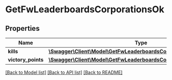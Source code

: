 # GetFwLeaderboardsCorporationsOk

## Properties
Name | Type | Description | Notes
------------ | ------------- | ------------- | -------------
**kills** | [**\Swagger\Client\Model\GetFwLeaderboardsCorporationsOkKills**](GetFwLeaderboardsCorporationsOkKills.md) |  | [optional] 
**victory_points** | [**\Swagger\Client\Model\GetFwLeaderboardsCorporationsOkVictoryPoints**](GetFwLeaderboardsCorporationsOkVictoryPoints.md) |  | [optional] 

[[Back to Model list]](../README.md#documentation-for-models) [[Back to API list]](../README.md#documentation-for-api-endpoints) [[Back to README]](../README.md)


